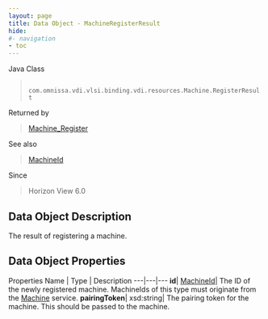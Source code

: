 ```yaml
---
layout: page
title: Data Object - MachineRegisterResult
hide:
#- navigation
- toc
---
```






Java Class
> ` com.omnissa.vdi.vlsi.binding.vdi.resources.Machine.RegisterResult`

Returned by
> [Machine_Register](vdi.resources.Machine.md#register)

See also
> [MachineId](vdi.entity.MachineId.md)

Since
> Horizon View 6.0


## Data Object Description

The result of registering a machine.

## Data Object Properties
Properties
Name |  Type |  Description
---|---|---
**id**| [MachineId](vdi.entity.MachineId.md)|  The ID of the newly registered machine. MachineIds of this type must originate from the [Machine](vdi.resources.Machine.md) service.
**pairingToken**|  xsd:string|  The pairing token for the machine. This should be passed to the machine.


 
